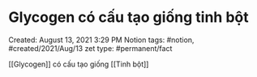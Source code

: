 # Glycogen có cấu tạo giống tinh bột

Created: August 13, 2021 3:29 PM
Notion tags: #notion, #created/2021/Aug/13
zet type: #permanent/fact

[[Glycogen]] có cấu tạo giống [[Tinh bột]]